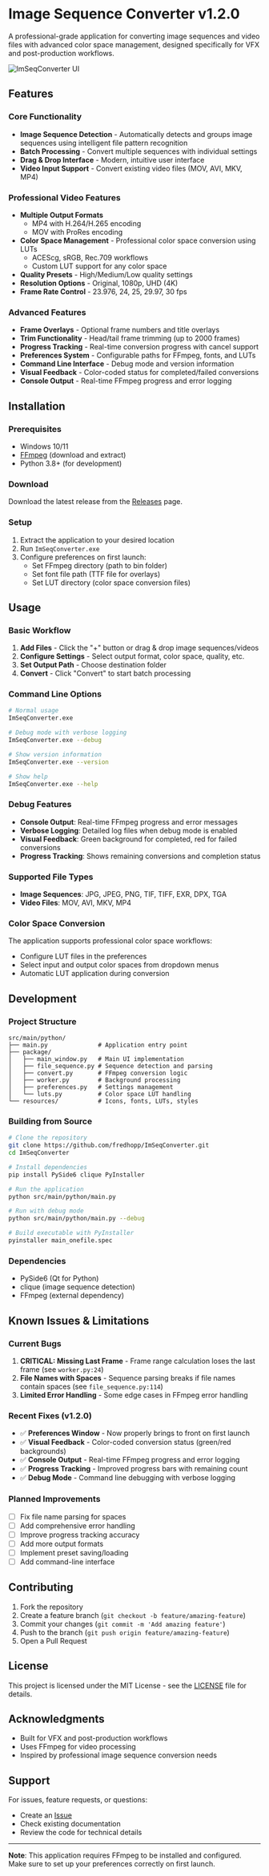 # Image Sequence Converter v1.2.0

A professional-grade application for converting image sequences and video files with advanced color space management, designed specifically for VFX and post-production workflows.

![ImSeqConverter UI](docs/screenshot.png)

## Features

### Core Functionality
- **Image Sequence Detection** - Automatically detects and groups image sequences using intelligent file pattern recognition
- **Batch Processing** - Convert multiple sequences with individual settings
- **Drag & Drop Interface** - Modern, intuitive user interface
- **Video Input Support** - Convert existing video files (MOV, AVI, MKV, MP4)

### Professional Video Features
- **Multiple Output Formats**
  - MP4 with H.264/H.265 encoding
  - MOV with ProRes encoding
- **Color Space Management** - Professional color space conversion using LUTs
  - ACEScg, sRGB, Rec.709 workflows
  - Custom LUT support for any color space
- **Quality Presets** - High/Medium/Low quality settings
- **Resolution Options** - Original, 1080p, UHD (4K)
- **Frame Rate Control** - 23.976, 24, 25, 29.97, 30 fps

### Advanced Features
- **Frame Overlays** - Optional frame numbers and title overlays
- **Trim Functionality** - Head/tail frame trimming (up to 2000 frames)
- **Progress Tracking** - Real-time conversion progress with cancel support
- **Preferences System** - Configurable paths for FFmpeg, fonts, and LUTs
- **Command Line Interface** - Debug mode and version information
- **Visual Feedback** - Color-coded status for completed/failed conversions
- **Console Output** - Real-time FFmpeg progress and error logging

## Installation

### Prerequisites
- Windows 10/11
- [FFmpeg](https://www.gyan.dev/ffmpeg/builds/ffmpeg-git-full.7z) (download and extract)
- Python 3.8+ (for development)

### Download
Download the latest release from the [Releases](https://github.com/fredhopp/ImSeqConverter/releases) page.

### Setup
1. Extract the application to your desired location
2. Run `ImSeqConverter.exe`
3. Configure preferences on first launch:
   - Set FFmpeg directory (path to bin folder)
   - Set font file path (TTF file for overlays)
   - Set LUT directory (color space conversion files)

## Usage

### Basic Workflow
1. **Add Files** - Click the "+" button or drag & drop image sequences/videos
2. **Configure Settings** - Select output format, color space, quality, etc.
3. **Set Output Path** - Choose destination folder
4. **Convert** - Click "Convert" to start batch processing

### Command Line Options
```bash
# Normal usage
ImSeqConverter.exe

# Debug mode with verbose logging
ImSeqConverter.exe --debug

# Show version information
ImSeqConverter.exe --version

# Show help
ImSeqConverter.exe --help
```

### Debug Features
- **Console Output**: Real-time FFmpeg progress and error messages
- **Verbose Logging**: Detailed log files when debug mode is enabled
- **Visual Feedback**: Green background for completed, red for failed conversions
- **Progress Tracking**: Shows remaining conversions and completion status

### Supported File Types
- **Image Sequences**: JPG, JPEG, PNG, TIF, TIFF, EXR, DPX, TGA
- **Video Files**: MOV, AVI, MKV, MP4

### Color Space Conversion
The application supports professional color space workflows:
- Configure LUT files in the preferences
- Select input and output color spaces from dropdown menus
- Automatic LUT application during conversion

## Development

### Project Structure
```
src/main/python/
├── main.py              # Application entry point
├── package/
│   ├── main_window.py   # Main UI implementation
│   ├── file_sequence.py # Sequence detection and parsing
│   ├── convert.py       # FFmpeg conversion logic
│   ├── worker.py        # Background processing
│   ├── preferences.py   # Settings management
│   └── luts.py          # Color space LUT handling
└── resources/           # Icons, fonts, LUTs, styles
```

### Building from Source
```bash
# Clone the repository
git clone https://github.com/fredhopp/ImSeqConverter.git
cd ImSeqConverter

# Install dependencies
pip install PySide6 clique PyInstaller

# Run the application
python src/main/python/main.py

# Run with debug mode
python src/main/python/main.py --debug

# Build executable with PyInstaller
pyinstaller main_onefile.spec
```

### Dependencies
- PySide6 (Qt for Python)
- clique (image sequence detection)
- FFmpeg (external dependency)

## Known Issues & Limitations

### Current Bugs
1. **CRITICAL: Missing Last Frame** - Frame range calculation loses the last frame (see `worker.py:24`)
2. **File Names with Spaces** - Sequence parsing breaks if file names contain spaces (see `file_sequence.py:114`)
3. **Limited Error Handling** - Some edge cases in FFmpeg error handling

### Recent Fixes (v1.2.0)
- ✅ **Preferences Window** - Now properly brings to front on first launch
- ✅ **Visual Feedback** - Color-coded conversion status (green/red backgrounds)
- ✅ **Console Output** - Real-time FFmpeg progress and error logging
- ✅ **Progress Tracking** - Improved progress bars with remaining count
- ✅ **Debug Mode** - Command line debugging with verbose logging

### Planned Improvements
- [ ] Fix file name parsing for spaces
- [ ] Add comprehensive error handling
- [ ] Improve progress tracking accuracy
- [ ] Add more output formats
- [ ] Implement preset saving/loading
- [ ] Add command-line interface

## Contributing

1. Fork the repository
2. Create a feature branch (`git checkout -b feature/amazing-feature`)
3. Commit your changes (`git commit -m 'Add amazing feature'`)
4. Push to the branch (`git push origin feature/amazing-feature`)
5. Open a Pull Request

## License

This project is licensed under the MIT License - see the [LICENSE](LICENSE) file for details.

## Acknowledgments

- Built for VFX and post-production workflows
- Uses FFmpeg for video processing
- Inspired by professional image sequence conversion needs

## Support

For issues, feature requests, or questions:
- Create an [Issue](https://github.com/fredhopp/ImSeqConverter/issues)
- Check existing documentation
- Review the code for technical details

---

**Note**: This application requires FFmpeg to be installed and configured. Make sure to set up your preferences correctly on first launch.